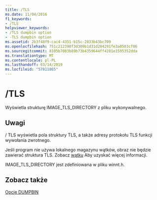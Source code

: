 ```yaml
---
title: /TLS
ms.date: 11/04/2016
f1_keywords:
- /TLS
helpviewer_keywords:
- /TLS dumpbin option
- -TLS dumpbin option
ms.assetid: 2b3f48f9-cac4-4351-b15c-2833b43bc709
ms.openlocfilehash: 751c212398f3d309b1d31d204291fe3a0503cf06
ms.sourcegitcommit: 8105b7003b89b73b4359644ff4281e1595352dda
ms.translationtype: MT
ms.contentlocale: pl-PL
ms.lasthandoff: 03/14/2019
ms.locfileid: "57811865"
---
```

# <a name="tls"></a>/TLS

Wyświetla strukturę IMAGE_TLS_DIRECTORY z pliku wykonywalnego.

## <a name="remarks"></a>Uwagi

/ TLS wyświetla pola struktury TLS, a także adresy protokołu TLS funkcji wywołania zwrotnego.

Jeśli program nie używa lokalnego magazynu wątków, obraz nie będzie zawierać struktura TLS.  Zobacz [wątku](../../cpp/thread.md) Aby uzyskać więcej informacji.

IMAGE_TLS_DIRECTORY jest zdefiniowana w pliku winnt.h.

## <a name="see-also"></a>Zobacz także

[Opcje DUMPBIN](dumpbin-options.md)
